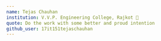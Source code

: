 ```yaml
---
name: Tejas Chauhan
institution: V.V.P. Engineering College, Rajkot 🚩 
quote: Do the work with some better and proud intention
github_user: 17it151tejaschauhan
---
```

